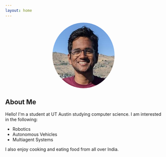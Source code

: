 ```yaml
---
layout: home
---
```


<div class="profilepic-container" style="text-align: center">
    <img src="/files/photo.jpg" width="200" style="display: inline-block; background-size: cover; border-radius: 50%; -moz-border-radius: 50%; border: 2px solid $background-color; box-shadow: 0 0 0 3px $text-color;" />
</div>

<style>
.footer {
  display: none;
}
</style>

## About Me

Hello! I'm a student at UT Austin studying computer science. I am interested in the following:

- Robotics
- Autonomous Vehicles
- Multiagent Systems

I also enjoy cooking and eating food from all over India.
